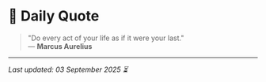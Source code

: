 # 📜 Daily Quote

> "Do every act of your life as if it were your last."  
> — **Marcus Aurelius**

---

_Last updated: 03 September 2025 ⏳_
